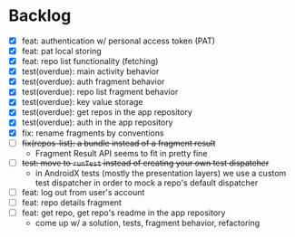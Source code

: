 # Backlog
- [x] feat: authentication w/ personal access token (PAT)
- [x] feat: pat local storing
- [x] feat: repo list functionality (fetching)
- [x] test(overdue): main activity behavior
- [x] test(overdue): auth fragment behavior
- [x] test(overdue): repo list fragment behavior
- [x] test(overdue): key value storage
- [x] test(overdue): get repos in the app repository
- [x] test(overdue): auth in the app repository
- [x] fix: rename fragments by conventions
- [ ] ~~fix(repos-list): a bundle instead of a fragment result~~
  - Fragment Result API seems to fit in pretty fine
- [ ] ~~test: move to `runTest` instead of creating your own test dispatcher~~
  - in AndroidX tests (mostly the presentation layers) we use a custom test dispatcher in
  order to mock a repo's default dispatcher
- [ ] feat: log out from user's account
- [ ] feat: repo details fragment
- [ ] feat: get repo, get repo's readme in the app repository
  - come up w/ a solution, tests, fragment behavior, refactoring